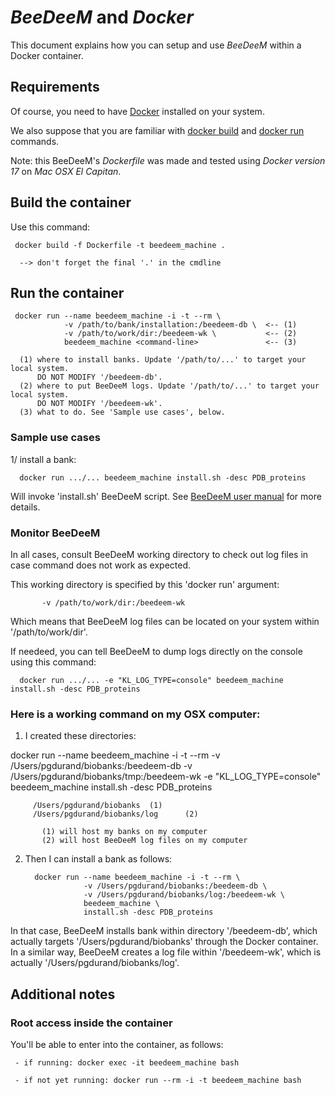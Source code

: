 # *BeeDeeM* and *Docker*

This document explains how you can setup and use *BeeDeeM* within a Docker container.

## Requirements

Of course, you need to have [Docker](https://docs.docker.com/engine/installation/) installed on your system. 

We also suppose that you are familiar with [docker build](https://docs.docker.com/engine/reference/commandline/build/) and [docker run](https://docs.docker.com/engine/reference/commandline/run/) commands.

Note: this BeeDeeM's *Dockerfile* was made and tested using *Docker version 17* on *Mac OSX El Capitan*. 

## Build the container

Use this command: 
  
     docker build -f Dockerfile -t beedeem_machine .

      --> don't forget the final '.' in the cmdline

## Run the container

     docker run --name beedeem_machine -i -t --rm \
                -v /path/to/bank/installation:/beedeem-db \  <-- (1)
                -v /path/to/work/dir:/beedeem-wk \           <-- (2)
                beedeem_machine <command-line>               <-- (3)
      
      (1) where to install banks. Update '/path/to/...' to target your local system. 
          DO NOT MODIFY '/beedeem-db'.
      (2) where to put BeeDeeM logs. Update '/path/to/...' to target your local system. 
          DO NOT MODIFY '/beedeem-wk'.
      (3) what to do. See 'Sample use cases', below.


### Sample use cases
 
1/ install a bank:
 
      docker run .../... beedeem_machine install.sh -desc PDB_proteins
 
Will invoke 'install.sh' BeeDeeM script. See [BeeDeeM user manual](https://pgdurand.gitbooks.io/beedeem/test_install.html\#install-a-bank) for more details. 


### Monitor BeeDeeM
   
In all cases, consult BeeDeeM working directory to check out log files in case command does not work as expected.
 
This working directory is specified by this 'docker run' argument:

           -v /path/to/work/dir:/beedeem-wk

Which means that BeeDeeM log files can be located on your system within '/path/to/work/dir'. 

If needeed, you can tell BeeDeeM to dump logs directly on the console using this command:

      docker run .../... -e "KL_LOG_TYPE=console" beedeem_machine install.sh -desc PDB_proteins


### Here is a working command on my OSX computer:

1. I created these directories:

docker run --name beedeem_machine -i -t --rm -v /Users/pgdurand/biobanks:/beedeem-db -v /Users/pgdurand/biobanks/tmp:/beedeem-wk -e "KL_LOG_TYPE=console" beedeem_machine install.sh -desc PDB_proteins

         /Users/pgdurand/biobanks  (1)
         /Users/pgdurand/biobanks/log      (2)

           (1) will host my banks on my computer
           (2) will host BeeDeeM log files on my computer

2. Then I can install a bank as follows:

         docker run --name beedeem_machine -i -t --rm \
                    -v /Users/pgdurand/biobanks:/beedeem-db \
                    -v /Users/pgdurand/biobanks/log:/beedeem-wk \
                    beedeem_machine \
                    install.sh -desc PDB_proteins

In that case, BeeDeeM installs bank within directory '/beedeem-db', which actually targets '/Users/pgdurand/biobanks' through the Docker container. In a similar way, BeeDeeM creates a log file within '/beedeem-wk', which is actually '/Users/pgdurand/biobanks/log'.

## Additional notes
 
### Root access inside the container

You'll be able to enter into the container, as follows:

     - if running: docker exec -it beedeem_machine bash

     - if not yet running: docker run --rm -i -t beedeem_machine bash
